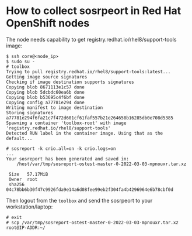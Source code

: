 # How to collect sosrpeort in Red Hat OpenShift nodes

The node needs capability to get registry.redhat.io/rhel8/support-tools image: 

~~~
$ ssh core@<node_ip>
$ sudo su -
# toolbox 
Trying to pull registry.redhat.io/rhel8/support-tools:latest...
Getting image source signatures
Checking if image destination supports signatures
Copying blob 8671113e1c57 done  
Copying blob 5dcbdc60ea6b done  
Copying blob b53695c4f6bf done  
Copying config a77781e294 done  
Writing manifest to image destination
Storing signatures
a77781e294f6fa21c7f472d601cf61faf557b21e264658b16285db0e708d5385
Spawning a container 'toolbox-root' with image 'registry.redhat.io/rhel8/support-tools'
Detected RUN label in the container image. Using that as the default...

# sosreport -k crio.all=on -k crio.logs=on
...
Your sosreport has been generated and saved in:
	/host/var/tmp/sosreport-ostest-master-0-2022-03-03-mpnouxr.tar.xz

 Size	57.17MiB
 Owner	root
 sha256	04c78bb6b30f47c9926fda9e14a6d08fee99eb2f304fa4b4296964e6b78cbf0d
~~~

Then logout from the `toolbox` and send the sosrpeort to your workstation/laptop:
~~~
# exit
# scp /var/tmp/sosreport-ostest-master-0-2022-03-03-mpnouxr.tar.xz root@IP-ADDR:~/
~~~
